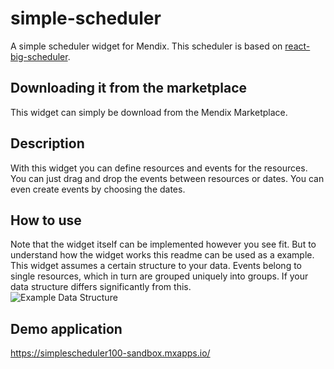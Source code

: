 # simple-scheduler

A simple scheduler widget for Mendix. This scheduler is based on [react-big-scheduler](https://github.com/StephenChou1017/react-big-scheduler).

## Downloading it from the marketplace

This widget can simply be download from the Mendix Marketplace.

## Description

With this widget you can define resources and events for the resources. You can just drag and drop the events between resources or dates. You can even create events by choosing the dates.

## How to use

Note that the widget itself can be implemented however you see fit. But to understand how the widget works this readme can be used as a example. This widget assumes a certain structure to your data. Events belong to single resources, which in turn are grouped uniquely into groups. If your data structure differs significantly from this. <br/>
![Example Data Structure](https://github.com/DevrimBaran/SimpleScheduler/blob/main/screenshots/Screenshot%20(41).png)

## Demo application

https://simplescheduler100-sandbox.mxapps.io/

